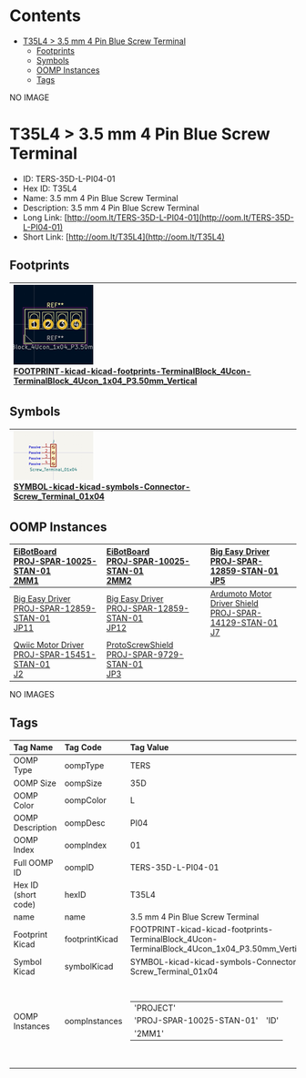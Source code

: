 



Contents
========

* [T35L4 > 3.5 mm 4 Pin Blue Screw Terminal](#t35l4--35-mm-4-pin-blue-screw-terminal)
	* [Footprints](#footprints)
	* [Symbols](#symbols)
	* [OOMP Instances](#oomp-instances)
	* [Tags](#tags)
  
NO IMAGE  
# T35L4 > 3.5 mm 4 Pin Blue Screw Terminal

- ID: TERS-35D-L-PI04-01
- Hex ID: T35L4
- Name: 3.5 mm 4 Pin Blue Screw Terminal
- Description: 3.5 mm 4 Pin Blue Screw Terminal
- Long Link: [http://oom.lt/TERS-35D-L-PI04-01](http://oom.lt/TERS-35D-L-PI04-01)
- Short Link: [http://oom.lt/T35L4](http://oom.lt/T35L4)

## Footprints
  

|[![](https://raw.githubusercontent.com/oomlout/oomlout_OOMP_eda_V2/main/FOOTPRINT/kicad/kicad-footprints/TerminalBlock_4Ucon/TerminalBlock_4Ucon_1x04_P3.50mm_Vertical/image_140.png)<br>FOOTPRINT-kicad-kicad-footprints-TerminalBlock_4Ucon-TerminalBlock_4Ucon_1x04_P3.50mm_Vertical](https://github.com/oomlout/oomlout_OOMP_eda_V2/tree/main/FOOTPRINT/kicad/kicad-footprints/TerminalBlock_4Ucon/TerminalBlock_4Ucon_1x04_P3.50mm_Vertical/)|||
| :--- | :--- | :--- |

## Symbols
  

|[![](https://raw.githubusercontent.com/oomlout/oomlout_OOMP_eda_V2/main/SYMBOL/kicad/kicad-symbols/Connector/Screw_Terminal_01x04/image_140.png)<br>SYMBOL-kicad-kicad-symbols-Connector-Screw_Terminal_01x04](https://github.com/oomlout/oomlout_OOMP_eda_V2/tree/main/SYMBOL/kicad/kicad-symbols/Connector/Screw_Terminal_01x04/)|||
| :--- | :--- | :--- |

## OOMP Instances
  

|[EiBotBoard<br>PROJ-SPAR-10025-STAN-01<br>2MM1](https://github.com/oomlout/oomlout_OOMP_projects_V2/tree/main/PROJ/SPAR/10025/STAN/01/)|[EiBotBoard<br>PROJ-SPAR-10025-STAN-01<br>2MM2](https://github.com/oomlout/oomlout_OOMP_projects_V2/tree/main/PROJ/SPAR/10025/STAN/01/)|[Big Easy Driver<br>PROJ-SPAR-12859-STAN-01<br>JP5](https://github.com/oomlout/oomlout_OOMP_projects_V2/tree/main/PROJ/SPAR/12859/STAN/01/)|
| :--- | :--- | :--- |
|[Big Easy Driver<br>PROJ-SPAR-12859-STAN-01<br>JP11](https://github.com/oomlout/oomlout_OOMP_projects_V2/tree/main/PROJ/SPAR/12859/STAN/01/)|[Big Easy Driver<br>PROJ-SPAR-12859-STAN-01<br>JP12](https://github.com/oomlout/oomlout_OOMP_projects_V2/tree/main/PROJ/SPAR/12859/STAN/01/)|[Ardumoto Motor Driver Shield<br>PROJ-SPAR-14129-STAN-01<br>J7](https://github.com/oomlout/oomlout_OOMP_projects_V2/tree/main/PROJ/SPAR/14129/STAN/01/)|
|[Qwiic Motor Driver<br>PROJ-SPAR-15451-STAN-01<br>J2](https://github.com/oomlout/oomlout_OOMP_projects_V2/tree/main/PROJ/SPAR/15451/STAN/01/)|[ProtoScrewShield<br>PROJ-SPAR-9729-STAN-01<br>JP3](https://github.com/oomlout/oomlout_OOMP_projects_V2/tree/main/PROJ/SPAR/9729/STAN/01/)||
  
NO IMAGES  
## Tags
  

|Tag Name|Tag Code|Tag Value|
| :--- | :--- | :--- |
|OOMP Type|oompType|TERS|
|OOMP Size|oompSize|35D|
|OOMP Color|oompColor|L|
|OOMP Description|oompDesc|PI04|
|OOMP Index|oompIndex|01|
|Full OOMP ID|oompID|TERS-35D-L-PI04-01|
|Hex ID (short code)|hexID|T35L4|
|name|name|3.5 mm 4 Pin Blue Screw Terminal|
|Footprint Kicad|footprintKicad|FOOTPRINT-kicad-kicad-footprints-TerminalBlock_4Ucon-TerminalBlock_4Ucon_1x04_P3.50mm_Vertical|
|Symbol Kicad|symbolKicad|SYMBOL-kicad-kicad-symbols-Connector-Screw_Terminal_01x04|
|OOMP Instances|oompInstances|<table><tr><td>'PROJECT'</td></tr><tr><td> 'PROJ-SPAR-10025-STAN-01'</td><td> 'ID'</td></tr><tr><td> '2MM1'</td></tr></table></td><td> <table><tr><td>'PROJECT'</td></tr><tr><td> 'PROJ-SPAR-10025-STAN-01'</td><td> 'ID'</td></tr><tr><td> '2MM2'</td></tr></table></td><td> <table><tr><td>'PROJECT'</td></tr><tr><td> 'PROJ-SPAR-12859-STAN-01'</td><td> 'ID'</td></tr><tr><td> 'JP5'</td></tr></table></td><td> <table><tr><td>'PROJECT'</td></tr><tr><td> 'PROJ-SPAR-12859-STAN-01'</td><td> 'ID'</td></tr><tr><td> 'JP11'</td></tr></table></td><td> <table><tr><td>'PROJECT'</td></tr><tr><td> 'PROJ-SPAR-12859-STAN-01'</td><td> 'ID'</td></tr><tr><td> 'JP12'</td></tr></table></td><td> <table><tr><td>'PROJECT'</td></tr><tr><td> 'PROJ-SPAR-14129-STAN-01'</td><td> 'ID'</td></tr><tr><td> 'J7'</td></tr></table></td><td> <table><tr><td>'PROJECT'</td></tr><tr><td> 'PROJ-SPAR-15451-STAN-01'</td><td> 'ID'</td></tr><tr><td> 'J2'</td></tr></table></td><td> <table><tr><td>'PROJECT'</td></tr><tr><td> 'PROJ-SPAR-9729-STAN-01'</td><td> 'ID'</td></tr><tr><td> 'JP3'</td></tr></table>|
||||
